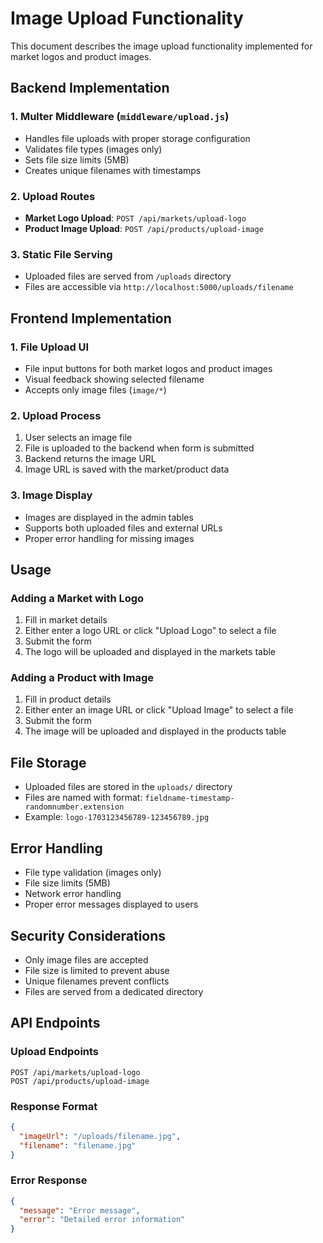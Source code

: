 # Image Upload Functionality

This document describes the image upload functionality implemented for market logos and product images.

## Backend Implementation

### 1. Multer Middleware (`middleware/upload.js`)

- Handles file uploads with proper storage configuration
- Validates file types (images only)
- Sets file size limits (5MB)
- Creates unique filenames with timestamps

### 2. Upload Routes

- **Market Logo Upload**: `POST /api/markets/upload-logo`
- **Product Image Upload**: `POST /api/products/upload-image`

### 3. Static File Serving

- Uploaded files are served from `/uploads` directory
- Files are accessible via `http://localhost:5000/uploads/filename`

## Frontend Implementation

### 1. File Upload UI

- File input buttons for both market logos and product images
- Visual feedback showing selected filename
- Accepts only image files (`image/*`)

### 2. Upload Process

1. User selects an image file
2. File is uploaded to the backend when form is submitted
3. Backend returns the image URL
4. Image URL is saved with the market/product data

### 3. Image Display

- Images are displayed in the admin tables
- Supports both uploaded files and external URLs
- Proper error handling for missing images

## Usage

### Adding a Market with Logo

1. Fill in market details
2. Either enter a logo URL or click "Upload Logo" to select a file
3. Submit the form
4. The logo will be uploaded and displayed in the markets table

### Adding a Product with Image

1. Fill in product details
2. Either enter an image URL or click "Upload Image" to select a file
3. Submit the form
4. The image will be uploaded and displayed in the products table

## File Storage

- Uploaded files are stored in the `uploads/` directory
- Files are named with format: `fieldname-timestamp-randomnumber.extension`
- Example: `logo-1703123456789-123456789.jpg`

## Error Handling

- File type validation (images only)
- File size limits (5MB)
- Network error handling
- Proper error messages displayed to users

## Security Considerations

- Only image files are accepted
- File size is limited to prevent abuse
- Unique filenames prevent conflicts
- Files are served from a dedicated directory

## API Endpoints

### Upload Endpoints

```
POST /api/markets/upload-logo
POST /api/products/upload-image
```

### Response Format

```json
{
  "imageUrl": "/uploads/filename.jpg",
  "filename": "filename.jpg"
}
```

### Error Response

```json
{
  "message": "Error message",
  "error": "Detailed error information"
}
```
